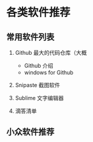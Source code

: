 # 各类软件推荐
## 常用软件列表
1. Github 
最大的代码仓库（大概
	- Github 介绍
	- windows for Github

2. Snipaste 
截图软件

3. Sublime
文字编辑器

4. 滴答清单

## 小众软件推荐